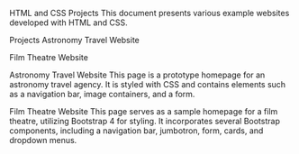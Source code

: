HTML and CSS Projects
This document presents various example websites developed with HTML and CSS.

Projects
Astronomy Travel Website

Film Theatre Website

Astronomy Travel Website
This page is a prototype homepage for an astronomy travel agency. It is styled with CSS and contains elements such as a navigation bar, image containers, and a form.

Film Theatre Website
This page serves as a sample homepage for a film theatre, utilizing Bootstrap 4 for styling. It incorporates several Bootstrap components, including a navigation bar, jumbotron, form, cards, and dropdown menus.
